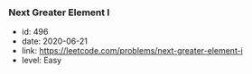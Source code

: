 ### Next Greater Element I

* id: 496
* date: 2020-06-21
* link: https://leetcode.com/problems/next-greater-element-i
* level: Easy
